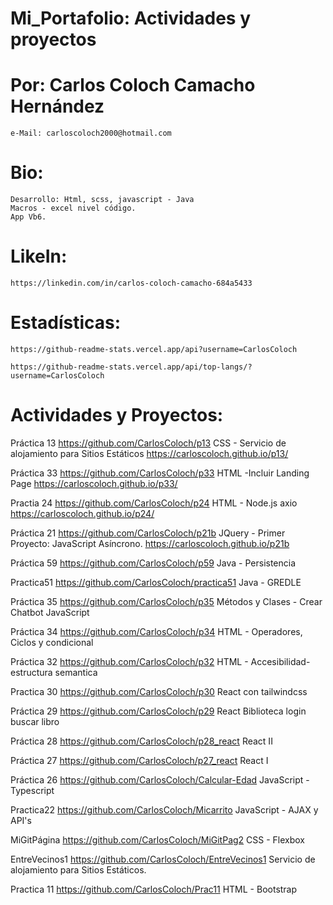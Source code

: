 # Mi_Portafolio:  Actividades y proyectos

# Por:  Carlos Coloch Camacho Hernández
	e-Mail: carloscoloch2000@hotmail.com

# Bio:
	Desarrollo: Html, scss, javascript - Java
	Macros - excel nivel código.
	App Vb6.

#  LikeIn: 
 	https://linkedin.com/in/carlos-coloch-camacho-684a5433

# Estadísticas:
	https://github-readme-stats.vercel.app/api?username=CarlosColoch

	https://github-readme-stats.vercel.app/api/top-langs/?username=CarlosColoch

# Actividades y Proyectos:
Práctica 13 https://github.com/CarlosColoch/p13
	CSS - Servicio de alojamiento para Sitios Estáticos https://carloscoloch.github.io/p13/

Práctica 33 https://github.com/CarlosColoch/p33
	HTML -Incluir Landing Page  https://carloscoloch.github.io/p33/

Practia 24 https://github.com/CarlosColoch/p24
	HTML - Node.js axio  https://carloscoloch.github.io/p24/

Práctica 21 https://github.com/CarlosColoch/p21b
	JQuery - Primer Proyecto: JavaScript Asíncrono.  https://carloscoloch.github.io/p21b
 

Práctica 59 https://github.com/CarlosColoch/p59
	Java - Persistencia

Practica51 https://github.com/CarlosColoch/practica51
	Java - GREDLE 

Práctica 35 https://github.com/CarlosColoch/p35
	Métodos y Clases - Crear Chatbot JavaScript 

Práctica 34 https://github.com/CarlosColoch/p34
	HTML - Operadores, Ciclos y condicional

Práctica 32 https://github.com/CarlosColoch/p32
	HTML - Accesibilidad-estructura semantica

Practica 30 https://github.com/CarlosColoch/p30
	React con tailwindcss

Práctica 29 https://github.com/CarlosColoch/p29
	React Biblioteca login buscar libro

Práctica 28 https://github.com/CarlosColoch/p28_react
	React II  

Práctica 27 https://github.com/CarlosColoch/p27_react
	React I

Práctica 26 https://github.com/CarlosColoch/Calcular-Edad
	JavaScript - Typescript

Practica22 https://github.com/CarlosColoch/Micarrito
	JavaScript - AJAX y API's

MiGitPágina https://github.com/CarlosColoch/MiGitPag2
	CSS - Flexbox

EntreVecinos1 https://github.com/CarlosColoch/EntreVecinos1
	Servicio de alojamiento para Sitios Estáticos.

Practica 11 https://github.com/CarlosColoch/Prac11
	HTML - Bootstrap
